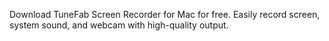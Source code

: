 Download TuneFab Screen Recorder for Mac for free. Easily record screen, system sound, and webcam with high-quality output.
